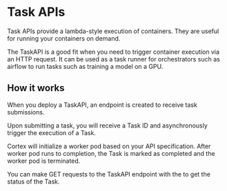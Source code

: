 # Task APIs

Task APIs provide a lambda-style execution of containers. They are useful for running your containers on demand.

The TaskAPI is a good fit when you need to trigger container execution via an HTTP request. It can be used as a task runner for orchestrators such as airflow to run tasks such as training a model on a GPU.

## How it works

When you deploy a TaskAPI, an endpoint is created to receive task submissions.

Upon submitting a task, you will receive a Task ID and asynchronously trigger the execution of a Task.

Cortex will initialize a worker pod based on your API specification. After worker pod runs to completion, the Task is marked as completed and the worker pod is terminated.

You can make GET requests to the TaskAPI endpoint with the to get the status of the Task.

![]()